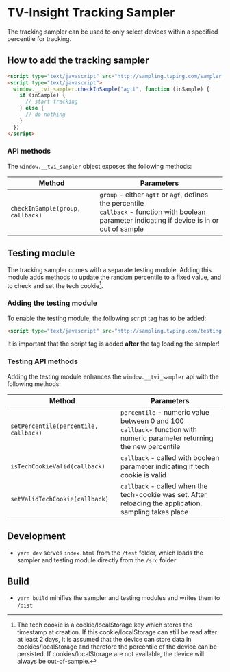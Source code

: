 # TV-Insight Tracking Sampler

The tracking sampler can be used to only select devices within a specified percentile for tracking.

## How to add the tracking sampler

```html
<script type="text/javascript" src="http://sampling.tvping.com/sampler.js"></script>
<script type="text/javascript">
  window.__tvi_sampler.checkInSample("agtt", function (inSample) {
    if (inSample) {
      // start tracking
    } else {
      // do nothing
    }
  })
</script>
```

### API methods

The `window.__tvi_sampler` object exposes the following methods:

| Method | Parameters |
| ---    | ---        |
| `checkInSample(group, callback)` | `group` - either `agtt` or `agf`, defines the percentile<br />`callback` - function with boolean parameter indicating if device is in or out of sample |

## Testing module

The tracking sampler comes with a separate testing module. Adding this module adds [methods](#testing-api-methods) to update the random percentile to a fixed value, and to check and set the tech cookie[^1].

### Adding the testing module

To enable the testing module, the following script tag has to be added:

```html
<script type="text/javascript" src="http://sampling.tvping.com/testing.js"></script>
```

It is important that the script tag is added **after** the tag loading the sampler!

### Testing API methods

Adding the testing module enhances the `window.__tvi_sampler` api with the following methods:

| Method | Parameters |
| ---    | ---        |
| `setPercentile(percentile, callback)` | `percentile` - numeric value between 0 and 100<br />`callback`- function with numeric parameter returning the new percentile |
| `isTechCookieValid(callback)`| `callback` - called with boolean parameter indicating if tech cookie is valid |
| `setValidTechCookie(callback)` | `callback` - called when the tech-cookie was set. After reloading the application, sampling takes place |

## Development

- `yarn dev` serves `index.html` from the `/test` folder, which loads the sampler and testing module directly from the `/src` folder

## Build

- `yarn build` minifies the sampler and testing modules and writes them to `/dist`

[^1]: The tech cookie is a cookie/localStorage key which stores the timestamp at creation. If this cookie/localStorage can still be read after at least 2 days, it is assumed that the device can store data in cookies/localStorage and therefore the percentile of the device can be persisted. If cookies/localStorage are not available, the device will always be out-of-sample.
